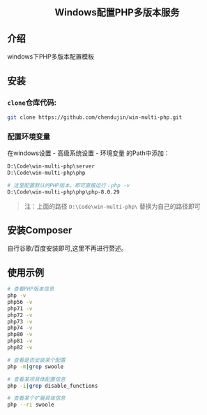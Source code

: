 <h2 align="center">
    Windows配置PHP多版本服务
</h2>

## 介绍

windows下PHP多版本配置模板

## 安装

### `clone`仓库代码:

```bash
git clone https://github.com/chendujin/win-multi-php.git
```

### 配置环境变量
在windows设置 - 高级系统设置 - 环境变量 的Path中添加：
```bash
D:\Code\win-multi-php\server
D:\Code\win-multi-php\php

# 这里配置默认的PHP版本，即可直接运行：php -v
D:\Code\win-multi-php\php\php-8.0.29
```
> 注：上面的路径 `D:\Code\win-multi-php\` 替换为自己的路径即可

## 安装Composer

自行谷歌/百度安装即可,这里不再进行赘述。

## 使用示例
```bash
# 查看PHP版本信息
php -v
php56 -v
php71 -v
php72 -v
php73 -v
php74 -v
php80 -v
php81 -v
php82 -v

# 查看是否安装某个配置
php -m|grep swoole

# 查看某项具体配置信息
php -i|grep disable_functions

# 查看某个扩展具体信息
php --ri swoole 
```